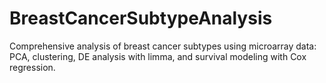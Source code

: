 # BreastCancerSubtypeAnalysis
Comprehensive analysis of breast cancer subtypes using microarray data: PCA, clustering, DE analysis with limma, and survival modeling with Cox regression.

